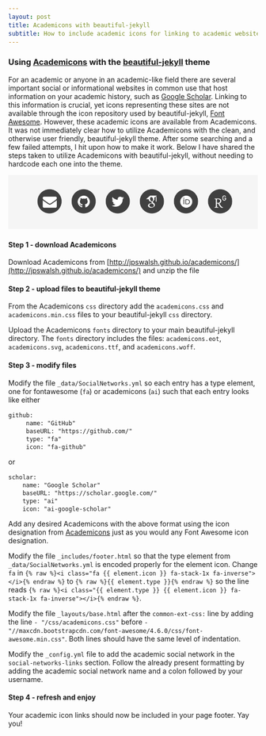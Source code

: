 ```yaml
---
layout: post
title: Academicons with beautiful-jekyll
subtitle: How to include academic icons for linking to academic websites
---
```


### Using [Academicons](http://jpswalsh.github.io/academicons/) with the [beautiful-jekyll](https://github.com/daattali/beautiful-jekyll) theme

For an academic or anyone in an academic-like field there are several important social or informational websites in common use that host information on your academic history, such as [Google Scholar](scholar.google.com). 
Linking to this information is crucial, yet icons representing these sites are not available through the icon repository used by beautiful-jekyll, [Font Awesome](https://fontawesome.com). 
However, these academic icons are available from Academicons. 
It was not immediately clear how to utilize Academicons with the clean, and otherwise user friendly, beautiful-jekyll theme. 
After some searching and a few failed attempts, I hit upon how to make it work. 
Below I have shared the steps taken to utilize Academicons with beautiful-jekyll, without needing to hardcode each one into the theme.

![Academicons](/img/academicons_and_beautiful-jekyll.png)

#### Step 1 - download Academicons
Download Academicons from [http://jpswalsh.github.io/academicons/](http://jpswalsh.github.io/academicons/) and unzip the file

#### Step 2 - upload files to beautiful-jekyll theme
From the Academicons `css` directory add the `academicons.css` and `academicons.min.css` files to your beautiful-jekyll `css` directory.
	
Upload the Academicons `fonts` directory to your main beautiful-jekyll directory. The `fonts` directory includes the files: `academicons.eot`, `academicons.svg`, `academicons.ttf`, and `academicons.woff`.

#### Step 3 - modify files
Modify the file `_data/SocialNetworks.yml` so each entry has a type element, one for fontawesome (`fa`) or academicons (`ai`) such that each entry looks like either
```
github:
     name: "GitHub"
     baseURL: "https://github.com/"
     type: "fa"
     icon: "fa-github"
```
or
```
scholar:
    name: "Google Scholar"
    baseURL: "https://scholar.google.com/"
    type: "ai"
    icon: "ai-google-scholar"
```
Add any desired Academicons with the above format using the icon designation from [Academicons](https://jpswalsh.github.io/academicons/) just as you would any Font Awesome icon designation.

Modify the file `_includes/footer.html` so that the type element from `_data/SocialNetworks.yml` is encoded properly for the element icon.
Change `fa` in `{% raw %}<i class="fa {{ element.icon }} fa-stack-1x fa-inverse"></i>{% endraw %}` to `{% raw %}{{ element.type }}{% endraw %}` so the line reads `{% raw %}<i class="{{ element.type }} {{ element.icon }} fa-stack-1x fa-inverse"></i>{% endraw %}`.

Modify the file `_layouts/base.html` after the `common-ext-css:` line by adding the line `- "/css/academicons.css"` before `- "//maxcdn.bootstrapcdn.com/font-awesome/4.6.0/css/font-awesome.min.css"`. Both lines should have the same level of indentation.

Modify the `_config.yml` file to add the academic social network in the `social-networks-links` section. 
Follow the already present formatting by adding the academic social network name and a colon followed by your username.

#### Step 4 - refresh and enjoy
Your academic icon links should now be included in your page footer. Yay you!
